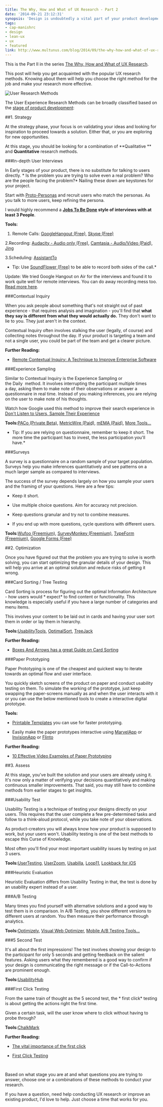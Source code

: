 ```yaml
---
title: The Why, How and What of UX Research - Part 2
date: '2014-09-21 23:12:31'
synopsis: 'Design is undoubtedly a vital part of your product development'
tags:
- cap-manishrc
- design
- lean-ux
- ux
- featured
link: http://www.multunus.com/blog/2014/09/the-why-how-and-what-of-ux-research-part-2/
---
```


This is the Part II in the series [The Why, How and What of UX Research](www.multunus.com/blog/2014/09/why-how-and-what-of-ux-research-part-1/).

This post will help you get acquainted with the popular UX research methods. Knowing about them will help you choose the right method for the job and make your research more effective.


![User Research Methods](https://s3.amazonaws.com/next.multunus.com/wp-content/uploads/2014/09/user-research-methods-2dandqs-1.png)
 

The User Experience Research Methods can be broadly classified based on the [stage of product development](http://www.nngroup.com/articles/which-ux-research-methods/):

##1. Strategy


At the strategy phase, your focus is on validating your ideas and looking for inspiration to proceed towards a solution. Either that, or you are exploring for new opportunities.

At this stage, you should be looking for a combination of **Qualitative ** and **Quantitative** research methods.


###In-depth User Interviews


In Early stages of your product, there is no substitute for talking to users directly. * Is the problem you are trying to solve even a real problem? 
Who are the people facing the problem?*  Nailing these down are keystones for your project.

Start with [Proto-Personas](http://uxmag.com/articles/using-proto-personas-for-executive-alignment) and recruit users who match the personas. As you talk to more users, keep refining the persona.

I would highly recommend a **[Jobs To Be Done](www.youtube.com/watch?v=f84LymEs67Y) style of interviews with at least 3 People**.


**Tools:**



1. Remote Calls: [GoogleHangout (Free)](https://plus.google.com/hangouts), [Skype (Free)](http://www.skype.com/)

    
2.Recording: [Audacity - Audio only (Free)](http://audacity.sourceforge.net/), [Camtasia - Audio/Video (Paid)](http://www.techsmith.com/camtasia.html), [Jing](http://www.techsmith.com/jing.html)

    
3.Scheduling: [AssistantTo](http://www.trybetty.com/assistantto/)


* Tip: Use [SoundFlower (Free)](http://cycling74.com/products/soundflower/) to be able to record both sides of the call.* 

Update: We tried Google Hangout on Air for the interviews and found it to work quite well for remote interviews. You can do away recording mess too. 
[Read more here](www.multunus.com/blog/2014/09/using-google-hangouts-air-remote-usability-testing/).


###Contextual Inquiry


When you ask people about something that's not straight out of past experience - that requires analysis and imagination - you'll find that 
**what they say is different from what they would actually do.** They don't want to lie to you. They just aren't in the context.

Contextual Inquiry often involves stalking the user (legally, of course) and collecting notes throughout the day. If your product is targeting a team and not a single user, you could be part of the team and get a clearer picture.


**Further Reading:**



*  [Remote Contextual Inquiry: A Technique to Improve Enterprise Software](http://boxesandarrows.com/remote-contextual-inquiry-a-technique-to-improve-enterprise-software/)


###Experience Sampling


Similar to Contextual Inquiry is the Experience Sampling or the Daily  method. It involves interrupting the participant multiple times a day, asking them to make note of their observations or answer a questionnaire in real time. Instead of you making inferences, you are relying on the user to make note of his thoughts.

Watch how Google used this method to improve their search experience in [Don't Listen to Users, Sample Their Experience](http://vimeo.com/84689123)


**Tools:**[PACo (Private Beta)](https://quantifiedself.appspot.com/main.jsp), [MetricWire (Paid)](https://metricwire.com/), [mEMA (Paid)](https://itunes.apple.com/us/app/mema/id593566606?ls=1&mt=8), [More Tools...](http://www.otago.ac.nz/psychology/otago047475.pdf)


* Tip: If you are relying on questionnaire, remember to keep it short. The more time the participant has to invest, the less participation you'll have.* 


###Surveys


A survey is a questionnaire on a random sample of your target population. Surveys help you make inferences quantitatively and see patterns on a much larger sample as compared to interviews.

The success of the survey depends largely on how you sample your users and the framing of your questions. Here are a few tips:


*  Keep it short.

    
*  Use multiple choice questions. Aim for accuracy not precision.

    
*  Keep questions granular and try not to combine measures.

    
*  If you end up with more questions, cycle questions with different users.


**Tools:**[Wufoo (Freemium)](http://wufoo.com), [SurveyMonkey (Freemium)](http://surveymonkey.com), [TypeForm (Freemium)](http://www.typeform.com/), [Google Forms (Free)](http://www.google.com/google-d-s/createforms.html)


##2. Optimization


Once you have figured out that the problem you are trying to solve is worth solving, you can start optimizing the granular details of your design. This will help you arrive at an optimal solution and reduce risks of getting it wrong.


###Card Sorting / Tree Testing


Card Sorting is process for figuring out the optimal Information Architecture - how users would * expect*  to find content or functionality. This knowledge is especially useful if you have a large number of categories and menu items.

This involves your content to be laid out in cards and having your user sort them in order or lay them in hierarchy.


**Tools:**[UsabilityTools](http://usabilitytools.com/), [OptimalSort](http://www.optimalworkshop.com/optimalsort.htm), [TreeJack](http://www.optimalworkshop.com/treejack.htm)


**Further Reading:**



*  [Boxes And Arrows has a great Guide on Card Sorting](http://boxesandarrows.com/card-sorting-a-definitive-guide/)


###Paper Prototyping


Paper Prototyping is one of the cheapest and quickest way to iterate towards an optimal flow and user interface.

You quickly sketch screens of the product on paper and conduct usability testing on them. To simulate the working of the prototype, just keep swapping the paper-screens manually as and when the user interacts with it or you can use the below mentioned tools to create a interactive digital prototype.


**Tools:**



*  [Printable Templates](http://www.smashingmagazine.com/2010/03/29/free-printable-sketching-wireframing-and-note-taking-pdf-templates/) you can use for faster prototyping.

    
*  Easily make the paper prototypes interactive using [MarvelApp](https://marvelapp.com/) or [InvisionApp](http://invisionapp.com/) or [Flinto](https://www.flinto.com/)


**Further Reading:**



*  [10 Effective Video Examples of Paper Prototyping](http://speckyboy.com/2010/06/24/10-effective-video-examples-of-paper-prototyping/)


##3. Assess


At this stage, you've built the solution and your users are already using it. It's now only a matter of verifying your decisions quantitatively and making continuous smaller improvements. That said, you may still have to combine methods from earlier stages to get insights.


###Usability Test


Usability Testing is a technique of testing your designs directly on your users. This requires that the user complete a few pre-determined tasks and follow to a think-aloud protocol, while you take note of your observations.

As product-creators you will always know how your product is supposed to work, but your users won't. Usability testing is one of the best methods to escape this Curse of Knowledge.

Most often you'll find your most important usability issues by testing on just 3 users.


**Tools:**[UserTesting](http://usertesting.com), [UserZoom](http://www.userzoom.com/), [Usabilla](https://usabilla.com/), [Loop11](http://www.loop11.com/), [Lookback for iOS](https://lookback.io/)


###Heuristic Evaluation


Heuristic Evaluation differs from Usability Testing in that, the test is done by an usability 
expert instead of a user.


###A/B Testing


Many times you find yourself with alternative solutions and a good way to test them is in comparison. In A/B Testing, you show different versions to different users at random. You then measure their performance through analytics.


**Tools:**[Optimizely](https://www.optimizely.com/), [Visual Web Optimizer](https://vwo.com/), [Mobile A/B Testing Tools...](http://leanstack.io/mobile-a-b-testing)


###5 Second Test


It's all about the first impressions! The test involves showing your design to the participant for only 5 seconds and getting feedback on the salient features. Asking users what they remembered is a good way to confirm if your design is communicating the right message or if the Call-to-Actions are prominent enough.


**Tools:**[UsabilityHub](https://usabilityhub.com/)


###First Click Testing


From the same train of thought as the 5 second test, the * first click*  testing is about getting the actions right the first time.

Given a certain task, will the user know where to click without having to probe through?


**Tools:**[ChalkMark](http://www.optimalworkshop.com/chalkmark.htm)


**Further Reading:**



*  [The vital importance of the first click](http://www.gerrymcgovern.com/new-thinking/vital-importance-first-click)

    
*  [First Click Testing](http://www.measuringusability.com/blog/first-click.php)

 

Based on what stage you are at and what questions you are trying to answer, choose one or a combinations of these methods to conduct your research.

If you have a question, need help conducting UX research or improve an existing product, I'd love to help. Just choose a time that works for you.

